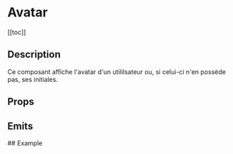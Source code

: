 <script setup>
import { ref } from 'vue';
import component from './index.vue'

const user1 = {
  avatar: { url: 'https://mcdn.wallpapersafari.com/medium/73/77/pAPo1m.jpg' }
}

const user2 = {
   firstName: 'John', lastName: 'Doe' 
}

</script>

# Avatar

[[toc]]

## Description

Ce composant affiche l'avatar d'un utililsateur ou, si celui-ci n'en possède pas, ses initiales.
## Props

<props-parser :props="component.props" />

## Emits

<emits-parser :emits="component.emits" />
## Example


<code-example>
<dsp-flex gap="md">
  <dsp-avatar :user="user1"/>
  <dsp-avatar :user="user2"/>
</dsp-flex>

<template v-slot:html>

```html
<dsp-flex gap="md">
  <dsp-avatar :user="user1"/>
  <dsp-avatar :user="user2"/>
</dsp-flex>
```

</template>

<template v-slot:js>

```js
const user1 = {
  avatar: { url: 'https://mcdn.wallpapersafari.com/medium/73/77/pAPo1m.jpg' }
}

const user2 = {
   firstName: 'John', lastName: 'Doe' 
}
```

</template>
</code-example>